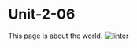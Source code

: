 # Unit-2-06
This page is about the world.
 [![linter](https://github.com/Hannah-Jurewicz-Turner/Unit-2-06/workflows/linter/badge.svg)](https://github.com/marketplace/actions/super-linter)
